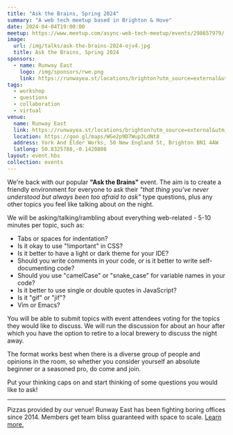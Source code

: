 ```yaml
---
title: "Ask the Brains, Spring 2024"
summary: "A web tech meetup based in Brighton & Hove"
date: 2024-04-04T19:00:00
meetup: https://www.meetup.com/async-web-tech-meetup/events/298657979/
image:
  url: /img/talks/ask-the-brains-2024-ojv4.jpg
  title: Ask the Brains, Spring 2024
sponsors:
  - name: Runway East
    logo: /img/sponsors/rwe.png
    link: https://runwayea.st/locations/brighton?utm_source=external&utm_medium=event&utm_campaign=sponsorship
tags:
  - workshop
  - questions
  - collaboration
  - virtual
venue:
  name: Runway East
  link: https://runwayea.st/locations/brighton?utm_source=external&utm_medium=event&utm_campaign=sponsorship
  location: https://goo.gl/maps/WGe2p9D7Wup3LdNt8
  address: York And Elder Works, 50 New England St, Brighton BN1 4AW
  latlong: 50.8325788,-0.1420808
layout: event.hbs
collection: events
---
```


We're back with our popular **"Ask the Brains"** event. The aim is to create a friendly environment for everyone to ask their _"that thing you've never understood but always been too afraid to ask"_ type questions, plus any other topics you feel like talking about on the night.

We will be asking/talking/rambling about everything web-related - 5-10 minutes per topic, such as:

- Tabs or spaces for indentation?
- Is it okay to use "!important" in CSS?
- Is it better to have a light or dark theme for your IDE?
- Should you write comments in your code, or is it better to write self-documenting code?
- Should you use "camelCase" or "snake_case" for variable names in your code?
- Is it better to use single or double quotes in JavaScript?
- Is it "gif" or "jif"?
- Vim or Emacs?

You will be able to submit topics with event attendees voting for the topics they would like to discuss. We will run the discussion for about an hour after which you have the option to retire to a local brewery to discuss the night away.

The format works best when there is a diverse group of people and opinions in the room, so whether you consider yourself an absolute beginner or a seasoned pro, do come and join.

Put your thinking caps on and start thinking of some questions you would like to ask!

---

Pizzas provided by our venue! Runway East has been fighting boring offices since 2014. Members get team bliss guaranteed with space to scale. [Learn more.](https://runwayea.st/locations/brighton?utm_source=external&utm_medium=event&utm_campaign=sponsorship)
